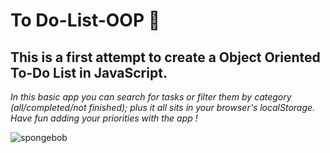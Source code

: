 # To Do-List-OOP :scroll:
## This is a first attempt to create a Object Oriented To-Do List in JavaScript.
  *In this basic app you can search for tasks or filter them by category (all/completed/not finished); plus it all sits in your browser's localStorage.
Have fun adding your priorities with the app !*

![spongebob](https://user-images.githubusercontent.com/24463725/98315629-992fa200-1fa6-11eb-96c1-9fb56a577e48.gif)


